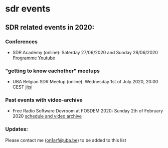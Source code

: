 # sdr events


## SDR related events in 2020:

### Conferences

* SDR Academy (online): Saterday 27/06/2020 and Sunday 28/06/2020
[Programme](http://https://2020.sdra.io/pages/programme.html)
[Youtube](https://youtube.sdra.io)


### "getting to know eachother" meetups

* UBA Belgian SDR Meetup (online): Wednesday 1st of July 2020, 20:00 CEST
[jitsi](https://meet.jit.si/UBABelgianSDRMeetup)

### Past events with video-archive
* Free Radio Software Devroom at FOSDEM 2020: Sunday 2th of February 2020
[schedule and video archive](https://fosdem.org/2020/schedule/track/free_software_radio/)


### Updates:
Please contact me (on1arf@uba.be) to be added to this list
